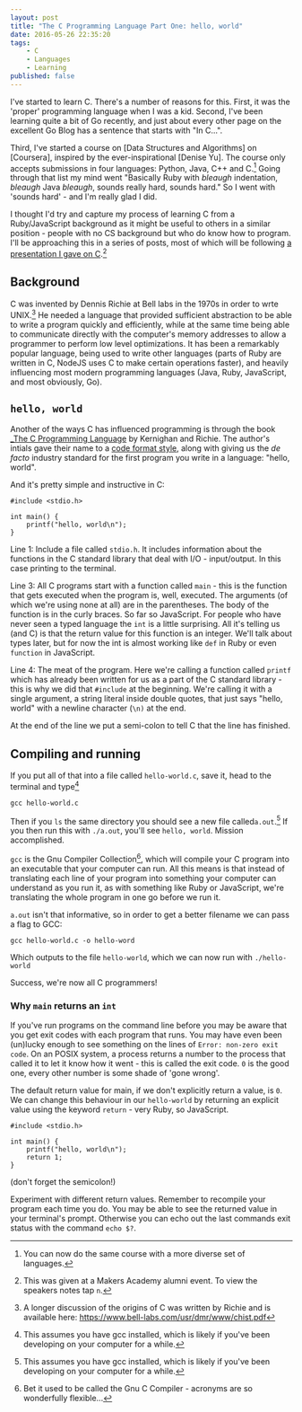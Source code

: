 ```yaml
---
layout: post
title: "The C Programming Language Part One: hello, world"
date: 2016-05-26 22:35:20
tags:
    - C
    - Languages
    - Learning
published: false
---
```


I've started to learn C. There's a number of reasons for this. First, it was the
'proper' programming language when I was a kid. Second, I've been learning quite
a bit of Go recently, and just about every other page on the excellent Go Blog
has a sentence that starts with "In C...".

Third, I've started a course on [Data Structures and Algorithms] on [Coursera],
inspired by the ever-inspirational [Denise Yu]. The course only accepts
submissions in four languages: Python, Java, C++ and C.[^1] Going through that
list my mind went "Basically Ruby with _bleaugh_ indentation, _bleaugh_ Java
_bleaugh_, sounds really hard, sounds hard." So I went with 'sounds hard' - and
I'm really glad I did.

I thought I'd try and capture my process of learning C from a Ruby/JavaScript
background as it might be useful to others in a similar position - people with
no CS background but who do know how to program. I'll be approaching this in
a series of posts, most of which will be following [a presentation I gave on
C][presentation].[^2]

## Background

C was invented by Dennis Richie at Bell labs in the 1970s in order to wrte
UNIX.[^3] He needed a language that provided sufficient abstraction to be able
to write a program quickly and efficiently, while at the same time being able to
communicate directly with the computer's memory addresses to allow a programmer
to perform low level optimizations. It has been a remarkably popular language,
being used to write other languages (parts of Ruby are written in C,  NodeJS
uses C to make certain operations faster), and heavily influencing most modern
programming languages (Java, Ruby, JavaScript, and most obviously, Go).

## `hello, world`

Another of the ways C has influenced programming is through the book [_The
C Programming Language][cbook] by Kernighan and Richie. The author's intials
gave their name to a [code format style][K&R], along with giving us the _de
facto_ industry standard for the first program you write in a language: "hello,
world".

And it's pretty simple and instructive in C:

```clang
#include <stdio.h>

int main() {
    printf("hello, world\n");
}
```

Line 1: Include a file called `stdio.h`. It includes information about the
functions in the C standard library that deal with I/O - input/output. In this
case printing to the terminal.

Line 3: All C programs start with a function called `main` - this is the
function that gets executed when the program is, well, executed. The arguments
(of which we're using none at all) are in the parentheses. The body of the
function is in the curly braces. So far so JavaScript. For people who have never
seen a typed language the `int` is a little surprising. All it's telling us (and
C) is that the return value for this function is an integer. We'll talk about
types later, but for now the int is almost working like `def` in Ruby or even
`function` in JavaScript.

Line 4: The meat of the program. Here we're calling a function called `printf`
which has already been written for us as a part of the C standard library - this
is why we did that `#include` at the beginning. We're calling it with a single
argument, a string literal inside double quotes, that just says "hello, world"
with a newline character (`\n)` at the end.

At the end of the line we put a semi-colon to tell C that the line has finished.

## Compiling and running

If you put all of that into a file called `hello-world.c`, save it, head to the
terminal and type[^4]

```shell
gcc hello-world.c
```

Then if you `ls` the same directory you should see a new file called`a.out`.[^4]
If you then run this with `./a.out`, you'll see `hello, world`. Mission
accomplished.

`gcc` is the Gnu Compiler Collection[^6], which will compile your C program into
an executable that your computer can run. All this means is that instead of
translating each line of your program into something your computer can
understand as you run it, as with something like Ruby or JavaScript, we're
translating the whole program in one go before we run it.

`a.out` isn't that informative, so in order to get a better filename we can pass
a flag to GCC:

```shell
gcc hello-world.c -o hello-word
```

Which outputs to the file `hello-world`, which we can now run with
`./hello-world`

Success, we're now all C programmers!

### Why `main` returns an `int`

If you've run programs on the command line before you may be aware that you get
exit codes with each program that runs. You may have even been (un)lucky enough
to see something on the lines of `Error: non-zero exit code`. On an POSIX
system, a process returns a number to the process that called it to let it know
how it went - this is called the exit code. `0` is the good one, every other
number is some shade of 'gone wrong'.

The default return value for main, if we don't explicitly return a value, is `0`.
We can change this behaviour in our `hello-world` by returning an explicit
value using the keyword `return` - very Ruby, so JavaScript.

```clang
#include <stdio.h>

int main() {
    printf("hello, world\n");
    return 1;
}
```

(don't forget the semicolon!)

Experiment with different return values. Remember to recompile your program each
time you do. You may be able to see the returned value in your terminal's
prompt. Otherwise you can echo out the last commands exit status with the
command `echo $?`.

[^1]: You can now do the same course with a more diverse set of languages.
[^2]: This was given at a Makers Academy alumni event. To view the speakers notes tap `n`.
[^3]: A longer discussion of the origins of C was written by Richie and is available here: https://www.bell-labs.com/usr/dmr/www/chist.pdf
[^4]: This assumes you have gcc installed, which is likely if you've been developing on your computer for a while.
[^5]: You want to know _why_ it's `a.out`? Read Richie's C History - link above.
[^6]: Bet it used to be called the Gnu C Compiler - acronyms are so wonderfully flexible...

[presentation]: http://blog.gypsydave5.com/the-c-programming-language-presentation/
[cbook]: https://en.wikipedia.org/wiki/The_C_Programming_Language
[K&R]: https://en.wikipedia.org/wiki/Indent_Style#K.26R_style

